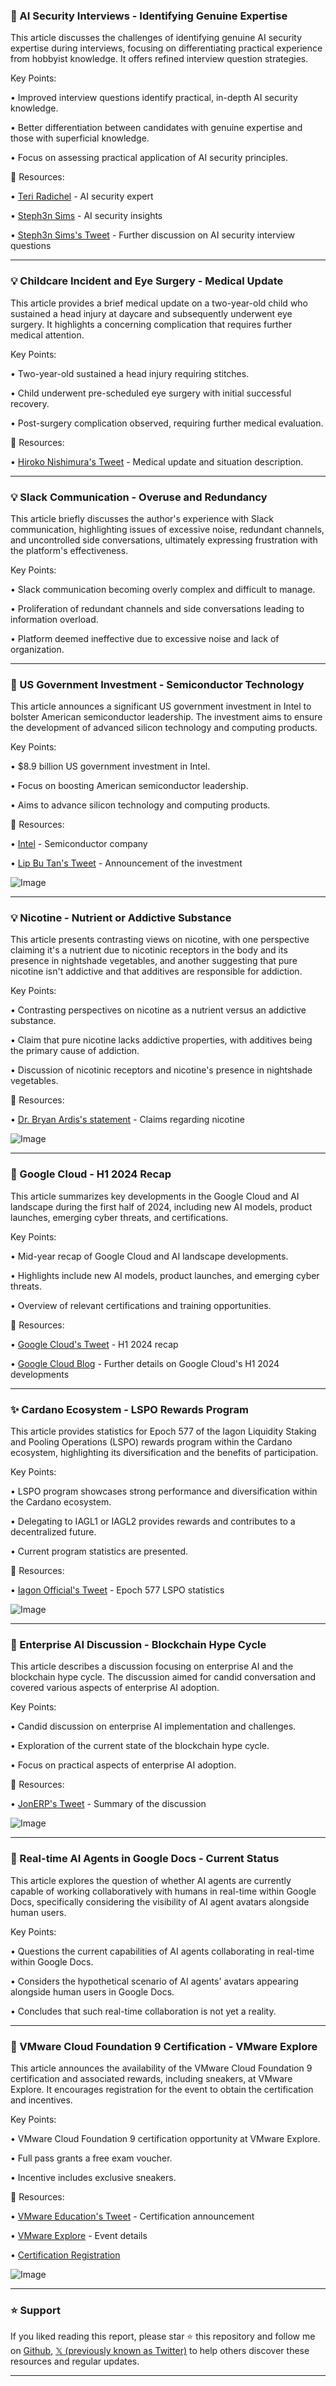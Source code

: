 ### 🤖 AI Security Interviews - Identifying Genuine Expertise

This article discusses the challenges of identifying genuine AI security expertise during interviews, focusing on differentiating practical experience from hobbyist knowledge.  It offers refined interview question strategies.

Key Points:

• Improved interview questions identify practical, in-depth AI security knowledge.


•  Better differentiation between candidates with genuine expertise and those with superficial knowledge.


•  Focus on assessing practical application of AI security principles.


🔗 Resources:

• [Teri Radichel](https://x.com/TeriRadichel) - AI security expert


• [Steph3n Sims](https://x.com/Steph3nSims) - AI security insights


• [Steph3n Sims's Tweet](https://x.com/Steph3nSims/status/1958600605511164387) -  Further discussion on AI security interview questions



---

### 💡 Childcare Incident and Eye Surgery - Medical Update

This article provides a brief medical update on a two-year-old child who sustained a head injury at daycare and subsequently underwent eye surgery. It highlights a concerning complication that requires further medical attention.

Key Points:

• Two-year-old sustained a head injury requiring stitches.


• Child underwent pre-scheduled eye surgery with initial successful recovery.


• Post-surgery complication observed, requiring further medical evaluation.


🔗 Resources:

• [Hiroko Nishimura's Tweet](https://x.com/hirokonishimura/status/1959066887666770363) - Medical update and situation description.



---

### 💡 Slack Communication - Overuse and Redundancy

This article briefly discusses the author's experience with Slack communication, highlighting issues of excessive noise, redundant channels, and uncontrolled side conversations, ultimately expressing frustration with the platform's effectiveness.

Key Points:

• Slack communication becoming overly complex and difficult to manage.


• Proliferation of redundant channels and side conversations leading to information overload.


• Platform deemed ineffective due to excessive noise and lack of organization.


---

### 🚀 US Government Investment - Semiconductor Technology

This article announces a significant US government investment in Intel to bolster American semiconductor leadership.  The investment aims to ensure the development of advanced silicon technology and computing products.

Key Points:

• $8.9 billion US government investment in Intel.


• Focus on boosting American semiconductor leadership.


• Aims to advance silicon technology and computing products.


🔗 Resources:

• [Intel](https://x.com/intel) -  Semiconductor company


• [Lip Bu Tan's Tweet](https://x.com/LipBuTan1/status/1958998149231780303) - Announcement of the investment


![Image](https://pbs.twimg.com/media/Gy_B8L7WQAA-b_h?format=jpg&name=small)



---

### 💡 Nicotine - Nutrient or Addictive Substance

This article presents contrasting views on nicotine, with one perspective claiming it's a nutrient due to nicotinic receptors in the body and its presence in nightshade vegetables, and another suggesting that pure nicotine isn't addictive and that additives are responsible for addiction.

Key Points:

• Contrasting perspectives on nicotine as a nutrient versus an addictive substance.


•  Claim that pure nicotine lacks addictive properties, with additives being the primary cause of addiction.


• Discussion of nicotinic receptors and nicotine's presence in nightshade vegetables.


🔗 Resources:

• [Dr. Bryan Ardis's statement](https://x.com/ValerieAnne1970/status/1958770347903270999) - Claims regarding nicotine


![Image](https://pbs.twimg.com/amplify_video_thumb/1958648010281189376/img/FiRuhTptX_-1QrO9.jpg)



---

### 🚀 Google Cloud - H1 2024 Recap

This article summarizes key developments in the Google Cloud and AI landscape during the first half of 2024, including new AI models, product launches, emerging cyber threats, and certifications.

Key Points:

• Mid-year recap of Google Cloud and AI landscape developments.


• Highlights include new AI models, product launches, and emerging cyber threats.


• Overview of relevant certifications and training opportunities.


🔗 Resources:

• [Google Cloud's Tweet](https://x.com/googlecloud/status/1959013964907438152) -  H1 2024 recap


• [Google Cloud Blog](https://t.co/HeeyMbpsIc) - Further details on Google Cloud's H1 2024 developments



---

### ✨ Cardano Ecosystem - LSPO Rewards Program

This article provides statistics for Epoch 577 of the Iagon Liquidity Staking and Pooling Operations (LSPO) rewards program within the Cardano ecosystem, highlighting its diversification and the benefits of participation.

Key Points:

• LSPO program showcases strong performance and diversification within the Cardano ecosystem.


• Delegating to IAGL1 or IAGL2 provides rewards and contributes to a decentralized future.


•  Current program statistics are presented.



🔗 Resources:

• [Iagon Official's Tweet](https://x.com/IagonOfficial/status/1958989314316206543) -  Epoch 577 LSPO statistics


![Image](https://pbs.twimg.com/media/Gy-6ZRRXAAAzFbK?format=jpg&name=small)


---

### 🤖 Enterprise AI Discussion - Blockchain Hype Cycle

This article describes a discussion focusing on enterprise AI and the blockchain hype cycle. The discussion aimed for candid conversation and covered various aspects of enterprise AI adoption.


Key Points:

• Candid discussion on enterprise AI implementation and challenges.


•  Exploration of the current state of the blockchain hype cycle.


•  Focus on practical aspects of enterprise AI adoption.


🔗 Resources:

• [JonERP's Tweet](https://x.com/jonerp/status/1958987660518682901) -  Summary of the discussion


![Image](https://pbs.twimg.com/ext_tw_video_thumb/1958935701208158208/pu/img/zQ7oO7TUwb9tgpI_.jpg)


---

### 🤖 Real-time AI Agents in Google Docs - Current Status

This article explores the question of whether AI agents are currently capable of working collaboratively with humans in real-time within Google Docs, specifically considering the visibility of AI agent avatars alongside human users.

Key Points:

•  Questions the current capabilities of AI agents collaborating in real-time within Google Docs.


•  Considers the hypothetical scenario of AI agents' avatars appearing alongside human users in Google Docs.


•  Concludes that such real-time collaboration is not yet a reality.


---

### 🚀 VMware Cloud Foundation 9 Certification - VMware Explore

This article announces the availability of the VMware Cloud Foundation 9 certification and associated rewards, including sneakers, at VMware Explore.  It encourages registration for the event to obtain the certification and incentives.

Key Points:

• VMware Cloud Foundation 9 certification opportunity at VMware Explore.


• Full pass grants a free exam voucher.


• Incentive includes exclusive sneakers.


🔗 Resources:

• [VMware Education's Tweet](https://x.com/VMwareEducation/status/1958931543776190494) - Certification announcement


• [VMware Explore](https://x.com/VMwareExplore) - Event details


• [Certification Registration](https://cp.certmetrics.com/vmware/en/login)


![Image](https://pbs.twimg.com/media/Gy-F1roWQAALpkA.jpg)


---

### ⭐️ Support

If you liked reading this report, please star ⭐️ this repository and follow me on [Github](https://github.com/Drix10), [𝕏 (previously known as Twitter)](https://x.com/DRIX_10_) to help others discover these resources and regular updates.

---